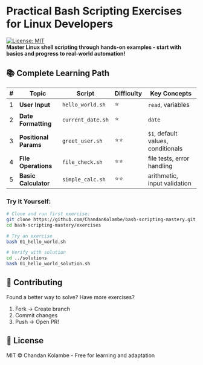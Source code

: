 # Practical Bash Scripting Exercises for Linux Developers  

[![License: MIT](https://img.shields.io/badge/License-MIT-green.svg)](https://opensource.org/licenses/MIT)  
**Master Linux shell scripting through hands-on examples - start with basics and progress to real-world automation!**

## 📚 Complete Learning Path
| # | Topic | Script | Difficulty | Key Concepts |
|---|------------------------|----------------------|------------|-------------|
| 1 | **User Input** | `hello_world.sh` | ⭐ | `read`, variables | 
| 2 | **Date Formatting**    | `current_date.sh`    | ⭐         | `date` |
| 3 | **Positional Params**  | `greet_user.sh`      | ⭐⭐       | `$1`, default values, conditionals |
| 4 | **File Operations**    | `file_check.sh`      | ⭐⭐       | file tests, error handling |
| 5 | **Basic Calculator**   | `simple_calc.sh`     | ⭐⭐       | arithmetic, input validation |

### Try It Yourself:  
```bash
# Clone and run first exercise:
git clone https://github.com/ChandanKolambe/bash-scripting-mastery.git
cd bash-scripting-mastery/exercises

# Try an exercise
bash 01_hello_world.sh

# Verify with solution
cd ../solutions
bash 01_hello_world_solution.sh
```

## 🤝 Contributing
Found a better way to solve? Have more exercises?  
1. Fork → Create branch
2. Commit changes
3. Push → Open PR!

## 📜 License
MIT © Chandan Kolambe - Free for learning and adaptation